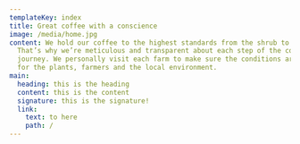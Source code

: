 ```yaml
---
templateKey: index
title: Great coffee with a conscience
image: /media/home.jpg
content: We hold our coffee to the highest standards from the shrub to the cup.
  That’s why we’re meticulous and transparent about each step of the coffee’s
  journey. We personally visit each farm to make sure the conditions are optimal
  for the plants, farmers and the local environment.
main:
  heading: this is the heading
  content: this is the content
  signature: this is the signature!
  link:
    text: to here
    path: /
---
```

